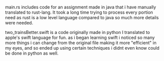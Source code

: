 main.rs includes code for an assignment made in java that i have manually translated to rust-lang.
It took a long time trying to process every portion need as rust is a low level language compared to java so much more details were needed.


two_trainsBetter.swift is a code originally made in python I translated to apple's swift language for fun. as i began learning swift 
i noticed so many more things i can change from the original file making it more "efficient" in my eyes, and so ended up using certain techniques i didnt
even know could be done in python as well.
